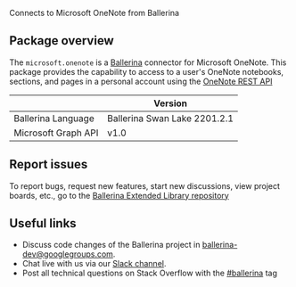 Connects to Microsoft OneNote from Ballerina

## Package overview
The `microsoft.onenote` is a [Ballerina](https://ballerina.io/) connector for Microsoft OneNote.
This package provides the capability to access to a user's OneNote notebooks, sections, and pages in a personal 
account using the [OneNote REST API](https://docs.microsoft.com/en-us/graph/api/resources/onenote-api-overview?view=graph-rest-1.0)

|                             |           Version              |
| ----------------------------|--------------------------------|
| Ballerina Language          |  Ballerina Swan Lake 2201.2.1  |
| Microsoft Graph API         |  v1.0                          |
 
## Report issues
To report bugs, request new features, start new discussions, view project boards, etc., go to the [Ballerina Extended Library repository](https://github.com/ballerina-platform/ballerina-extended-library)

## Useful links
- Discuss code changes of the Ballerina project in [ballerina-dev@googlegroups.com](mailto:ballerina-dev@googlegroups.com).
- Chat live with us via our [Slack channel](https://ballerina.io/community/slack/).
- Post all technical questions on Stack Overflow with the [#ballerina](https://stackoverflow.com/questions/tagged/ballerina) tag
